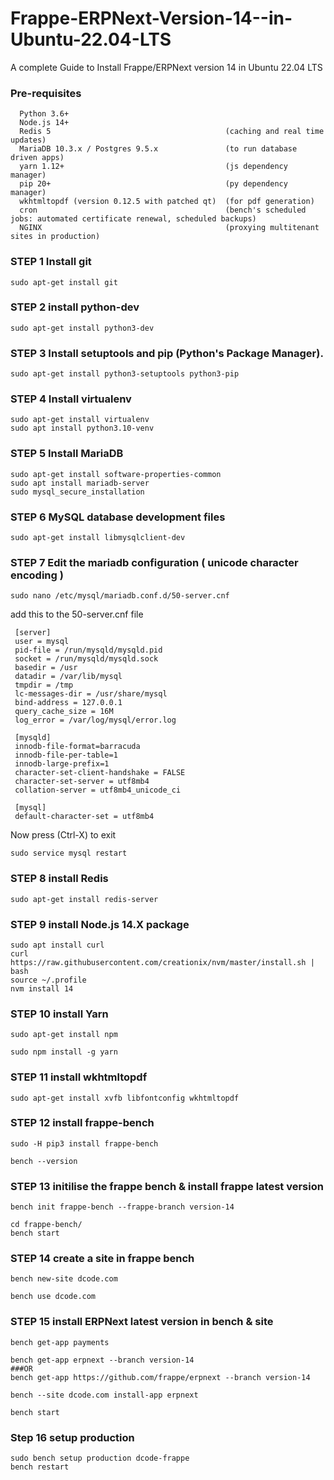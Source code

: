 # Frappe-ERPNext-Version-14--in-Ubuntu-22.04-LTS
A complete Guide to Install Frappe/ERPNext version 14  in Ubuntu 22.04 LTS



### Pre-requisites 

      Python 3.6+
      Node.js 14+
      Redis 5                                       (caching and real time updates)
      MariaDB 10.3.x / Postgres 9.5.x               (to run database driven apps)
      yarn 1.12+                                    (js dependency manager)
      pip 20+                                       (py dependency manager)
      wkhtmltopdf (version 0.12.5 with patched qt)  (for pdf generation)
      cron                                          (bench's scheduled jobs: automated certificate renewal, scheduled backups)
      NGINX                                         (proxying multitenant sites in production)



### STEP 1 Install git
    sudo apt-get install git

### STEP 2 install python-dev

    sudo apt-get install python3-dev

### STEP 3 Install setuptools and pip (Python's Package Manager).

    sudo apt-get install python3-setuptools python3-pip

### STEP 4 Install virtualenv
    
    sudo apt-get install virtualenv
    sudo apt install python3.10-venv
    

### STEP 5 Install MariaDB

    sudo apt-get install software-properties-common
    sudo apt install mariadb-server
    sudo mysql_secure_installation
    
    
### STEP 6  MySQL database development files

    sudo apt-get install libmysqlclient-dev

### STEP 7 Edit the mariadb configuration ( unicode character encoding )

    sudo nano /etc/mysql/mariadb.conf.d/50-server.cnf

add this to the 50-server.cnf file

    
     [server]
     user = mysql
     pid-file = /run/mysqld/mysqld.pid
     socket = /run/mysqld/mysqld.sock
     basedir = /usr
     datadir = /var/lib/mysql
     tmpdir = /tmp
     lc-messages-dir = /usr/share/mysql
     bind-address = 127.0.0.1
     query_cache_size = 16M
     log_error = /var/log/mysql/error.log
    
     [mysqld]
     innodb-file-format=barracuda
     innodb-file-per-table=1
     innodb-large-prefix=1
     character-set-client-handshake = FALSE
     character-set-server = utf8mb4
     collation-server = utf8mb4_unicode_ci      
     
     [mysql]
     default-character-set = utf8mb4

Now press (Ctrl-X) to exit

    sudo service mysql restart

### STEP 8 install Redis
    
    sudo apt-get install redis-server

### STEP 9 install Node.js 14.X package

    sudo apt install curl 
    curl https://raw.githubusercontent.com/creationix/nvm/master/install.sh | bash
    source ~/.profile
    nvm install 14

### STEP 10  install Yarn

    sudo apt-get install npm

    sudo npm install -g yarn

### STEP 11 install wkhtmltopdf

    sudo apt-get install xvfb libfontconfig wkhtmltopdf
    

### STEP 12 install frappe-bench

    sudo -H pip3 install frappe-bench
    
    bench --version
    
### STEP 13 initilise the frappe bench & install frappe latest version 

    bench init frappe-bench --frappe-branch version-14
    
    cd frappe-bench/
    bench start
    
### STEP 14 create a site in frappe bench 
    
    bench new-site dcode.com
    
    bench use dcode.com

### STEP 15 install ERPNext latest version in bench & site

    
    bench get-app payments
    
    bench get-app erpnext --branch version-14
    ###OR
    bench get-app https://github.com/frappe/erpnext --branch version-14

    bench --site dcode.com install-app erpnext
    
    bench start
    
### Step 16 setup production
    
    sudo bench setup production dcode-frappe
    bench restart

    
